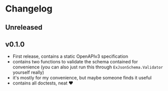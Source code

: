 # Changelog

## Unreleased

## v0.1.0

* First release, contains a static OpenAPIv3 specification
* contains two functions to validate the schema contained for convenience (you can also just run this through `ExJsonSchema.Validator` yourself really)
* it's mostly for my convenience, but maybe someone finds it useful
* contains all doctests, neat :heart: 